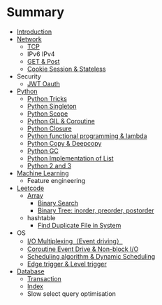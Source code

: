 # Summary

* [Introduction](README.md)
* [Network](neetwork.md)
  * [TCP](neetwork/tcp.md)
  * IPv6 IPv4
  * [GET & Post](neetwork/get-and-post.md)
  * [Cookie Session & Stateless](neetwork/cookie-session-and-stateless.md)
* Security
  * [JWT Oauth](jwt-oauth.md)
* [Python](python-basic.md)
  * [Python Tricks](python-tricks.md)
  * [Python Singleton](python-advance.md)
  * [Python Scope](python-scope.md)
  * [Python GIL & Coroutine](python-gil.md)
  * [Python Closure](closure.md)
  * [Python functional programming & lambda](python-functional-programming-and-lambda.md)
  * [Python Copy  & Deepcopy ](python-copy-and-deepcopy.md)
  * [Python GC](python-gc.md)
  * [Python Implementation of List](python-implementation-of-list.md)
  * [Python 2 and 3](python-2-and-3.md)
* [Machine Learning](machine-learning.md)
  * Feature engineering
* [Leetcode](leetcode.md)
  * [Array](array.md)
    * [Binary Search](array/binary-search.md)
    * [Binary Tree: inorder, preorder, postorder](array/binary-tree-inorder-preorder-postorder.md)
  * hashtable
    * [Find Duplicate File in System](find-duplicate-file-in-system.md)
* OS
  * [I/O Multiplexing（Event  driving）](general.md)
  * [Coroutine Event Drive & Non-block I/O](coroutine-event-drive-and-non-block-io.md)
  * [Scheduling algorithm & Dynamic Scheduling](scheduling-algorithm.md)
  * [Edge trigger & Level trigger](edge-trigger-and-level-trigger.md)
* [Database](database.md)
  * [Transaction](transaction.md)
  * [Index](index.md)
  * Slow select query optimisation

